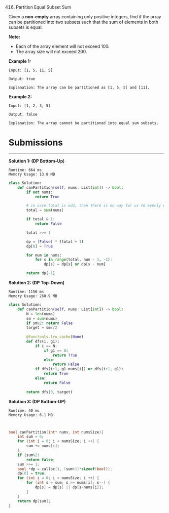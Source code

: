 416. Partition Equal Subset Sum

Given a **non-empty** array containing only positive integers, find if the array can be partitioned into two subsets such that the sum of elements in both subsets is equal.

**Note:**

* Each of the array element will not exceed 100.
* The array size will not exceed 200.
 

**Example 1:**
```
Input: [1, 5, 11, 5]

Output: true

Explanation: The array can be partitioned as [1, 5, 5] and [11].
```

**Example 2:**
```
Input: [1, 2, 3, 5]

Output: false

Explanation: The array cannot be partitioned into equal sum subsets.
```

# Submissions
---
**Solution 1: (DP Bottom-Up)**
```
Runtime: 664 ms
Memory Usage: 13.8 MB
```
```python
class Solution:
    def canPartition(self, nums: List[int]) -> bool:
        if not nums:
            return True

        # in case total is odd, then there is no way for us to evenly divide the sum
        total = sum(nums)

        if total & 1:
            return False

        total >>= 1

        dp = [False] * (total + 1)
        dp[0] = True

        for num in nums:
            for s in range(total, num - 1, -1):
                dp[s] = dp[s] or dp[s - num]

        return dp[-1]
```

**Solution 2: (DP Top-Down)**
```
Runtime: 1156 ms
Memory Usage: 260.9 MB
```
```python
class Solution:
    def canPartition(self, nums: List[int]) -> bool:
        N = len(nums)
        sm = sum(nums)
        if sm%2: return False
        target = sm//2
        
        @functools.lru_cache(None)
        def dfs(i, g1):
            if i == N:
                if g1 == 0:
                    return True
                else:
                    return False
            if dfs(i+1, g1-nums[i]) or dfs(i+1, g1):
                return True
            else:
                return False
            
        return dfs(0, target)
```

**Solution 3: (DP Bottom-UP)**
```
Runtime: 40 ms
Memory Usage: 6.1 MB
```
```c


bool canPartition(int* nums, int numsSize){
    int sum = 0;
    for (int i = 0; i < numsSize; i ++) {
        sum += nums[i];
    }
    if (sum%2)
        return false;
    sum >>= 1;
    bool *dp = calloc(1, (sum+1)*sizeof(bool));
    dp[0] = true;
    for (int i = 0; i < numsSize; i ++) {
        for (int s = sum; s >= nums[i]; s--) {
            dp[s] = dp[s] || dp[s-nums[i]];
        }
    }
    return dp[sum];
}
```
